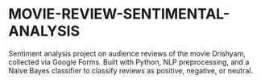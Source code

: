 # MOVIE-REVIEW-SENTIMENTAL-ANALYSIS
Sentiment analysis project on audience reviews of the movie Drishyam, collected via Google Forms. Built with Python, NLP preprocessing, and a Naive Bayes classifier to classify reviews as positive, negative, or neutral.
